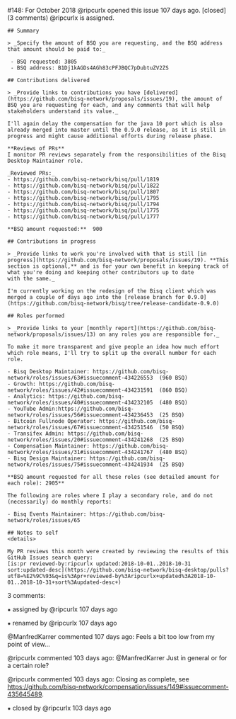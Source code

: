 #148: For October 2018
@ripcurlx opened this issue 107 days ago.  [closed] (3 comments)
@ripcurlx is assigned. 

    ## Summary
    
    > _Specify the amount of BSQ you are requesting, and the BSQ address that amount should be paid to:_
    
     - BSQ requested: 3805 
     - BSQ address: B1Dj1kAGDs4AGh83cPFJBQC7pDubtuZV2ZS
    
    ## Contributions delivered
    
    > _Provide links to contributions you have [delivered](https://github.com/bisq-network/proposals/issues/19), the amount of BSQ you are requesting for each, and any comments that will help stakeholders understand its value._
    
    I'll again delay the compensation for the java 10 port which is also already merged into master until the 0.9.0 release, as it is still in progress and might cause additional efforts during release phase.
    
    **Reviews of PRs**
    I monitor PR reviews separately from the responsibilities of the Bisq Desktop Maintainer role.
    
    _Reviewed PRs:_
    - https://github.com/bisq-network/bisq/pull/1819
    - https://github.com/bisq-network/bisq/pull/1822
    - https://github.com/bisq-network/bisq/pull/1807
    - https://github.com/bisq-network/bisq/pull/1795
    - https://github.com/bisq-network/bisq/pull/1794
    - https://github.com/bisq-network/bisq/pull/1775
    - https://github.com/bisq-network/bisq/pull/1777
    
    **BSQ amount requested:**  900 
    
    ## Contributions in progress
    
    > _Provide links to work you're involved with that is still [in progress](https://github.com/bisq-network/proposals/issues/19). **This section is optional,** and is for your own benefit in keeping track of what you're doing and keeping other contributors up to date 
    with the same._
    
    I'm currently working on the redesign of the Bisq client which was merged a couple of days ago into the [release branch for 0.9.0](https://github.com/bisq-network/bisq/tree/release-candidate-0.9.0)
    
    ## Roles performed
    
    > _Provide links to your [monthly report](https://github.com/bisq-network/proposals/issues/13) on any roles you are responsible for._
    
    To make it more transparent and give people an idea how much effort which role means, I'll try to split up the overall number for each role.
    
    - Bisq Desktop Maintainer: https://github.com/bisq-network/roles/issues/63#issuecomment-434226553  (960 BSQ) 
    - Growth: https://github.com/bisq-network/roles/issues/42#issuecomment-434231591  (860 BSQ) 
    - Analytics: https://github.com/bisq-network/roles/issues/40#issuecomment-434232105  (480 BSQ) 
    - YouTube Admin:https://github.com/bisq-network/roles/issues/56#issuecomment-434236453  (25 BSQ) 
    - Bitcoin Fullnode Operator: https://github.com/bisq-network/roles/issues/67#issuecomment-434251546  (50 BSQ) 
    - Transifex Admin: https://github.com/bisq-network/roles/issues/20#issuecomment-434241268  (25 BSQ) 
    - Compensation Maintainer: https://github.com/bisq-network/roles/issues/31#issuecomment-434241767  (480 BSQ) 
    - Bisq Design Maintainer: https://github.com/bisq-network/roles/issues/75#issuecomment-434241934  (25 BSQ) 
    
    **BSQ amount requested for all these roles (see detailed amount for each role): 2905**
    
    The following are roles where I play a secondary role, and do not (necessarily) do monthly reports:
    
    - Bisq Events Maintainer: https://github.com/bisq-network/roles/issues/65
    
    ## Notes to self
    <details>
    
    My PR reviews this month were created by reviewing the results of this GitHub Issues search query:
    [is:pr reviewed-by:ripcurlx updated:2018-10-01..2018-10-31 sort:updated-desc](https://github.com/bisq-network/bisq-desktop/pulls?utf8=%E2%9C%93&q=is%3Apr+reviewed-by%3Aripcurlx+updated%3A2018-10-01..2018-10-31+sort%3Aupdated-desc+)


3 comments:

⁕ assigned by @ripcurlx 107 days ago

⁕ renamed by @ripcurlx 107 days ago

@ManfredKarrer commented 107 days ago:
    Feels a bit too low from my point of view...


@ripcurlx commented 103 days ago:
    @ManfredKarrer Just in general or for a certain role?


@ripcurlx commented 103 days ago:
    Closing as complete, see https://github.com/bisq-network/compensation/issues/149#issuecomment-435645489.


⁕ closed by @ripcurlx 103 days ago

